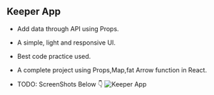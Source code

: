 ## Keeper App
- Add data through API using Props.
- A simple, light and responsive UI.
- Best code practice used.
- A complete project using Props,Map,fat Arrow function in React.

- TODO: ScreenShots Below 👇
![Keeper App](https://user-images.githubusercontent.com/102934270/211889361-b9e538e9-6d07-4fe8-8ec5-cc11610678b1.jpg)
